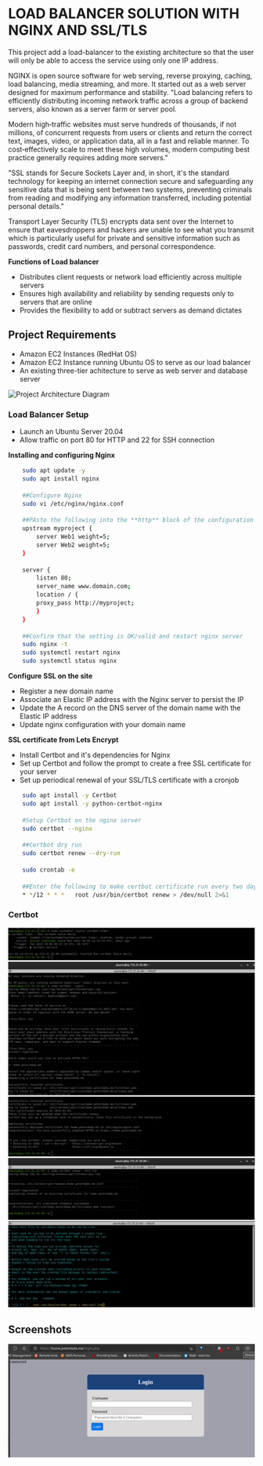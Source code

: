 
# LOAD BALANCER SOLUTION WITH NGINX AND SSL/TLS

This project add a load-balancer to the existing architecture so that the user will only be able to access the service using only one IP address. 

NGINX is open source software for web serving, reverse proxying, caching, load balancing, media streaming, and more. It started out as a web server designed for maximum performance and stability.
"Load balancing refers to efficiently distributing incoming network traffic across a group of backend servers, also known as a server farm or server pool.

Modern high‑traffic websites must serve hundreds of thousands, if not millions, of concurrent requests from users or clients and return the correct text, images, video, or application data, all in a fast and reliable manner. To cost‑effectively scale to meet these high volumes, modern computing best practice generally requires adding more servers."

"SSL stands for Secure Sockets Layer and, in short, it's the standard technology for keeping an internet connection secure and safeguarding any sensitive data that is being sent between two systems, preventing criminals from reading and modifying any information transferred, including potential personal details."

Transport Layer Security (TLS) encrypts data sent over the Internet to ensure that eavesdroppers and hackers are unable to see what you transmit which is particularly useful for private and sensitive information such as passwords, credit card numbers, and personal correspondence. 

**Functions of Load balancer**
- Distributes client requests or network load efficiently across multiple servers
- Ensures high availability and reliability by sending requests only to servers that are online
- Provides the flexibility to add or subtract servers as demand dictates


## Project Requirements
- Amazon EC2 Instances (RedHat OS)
- Amazon EC2 Instance running Ubuntu OS to serve as our load balancer
- An existing three-tier achitecture to serve as web server and database server


![Project Architecture Diagram](https://darey.io/wp-content/uploads/2021/07/nginx_lb.png)

### Load Balancer Setup
- Launch an Ubuntu Server 20.04
- Allow traffic on port 80 for HTTP and 22 for SSH connection 

**Installing and configuring Nginx**

```bash
    sudo apt update -y
    sudo apt install nginx

    ##Configure Nginx
    sudo vi /etc/nginx/nginx.conf

    ##PAste the following into the **http** block of the configuration
    upstream myproject {
        server Web1 weight=5;
        server Web2 weight=5;
    }

    server {
        listen 80;
        server_name www.domain.com;
        location / {
        proxy_pass http://myproject;
        }
    }

    ##Confirm that the setting is OK/valid and restart nginx server
    sudo nginx -t
    sudo systemctl restart nginx
    sudo systemctl status nginx
```

**Configure SSL on the site**
- Register a new domain name 
- Associate an Elastic IP address with the Nginx server to persist the IP
- Update the A record on the DNS server of the domain name with the Elastic IP address
- Update nginx configuration with your domain name


**SSL certificate from Lets Encrypt**
- Install Certbot and it's dependencies for Nginx
- Set up Certbot and follow the prompt to create a free SSL certificate for your server
- Set up periodical renewal of your SSL/TLS certificate with a cronjob

```bash
    sudo apt install -y Certbot
    sudo apt install -y python-certbot-nginx

    #Setup Certbot on the nginx server
    sudo certbot --nginx

    ##Certbot dry run
    sudo certbot renew --dry-run

    sudo crontab -e

    ##Enter the following to make certbot certificate run every two days to renew the certificate
    * */12 * * *   root /usr/bin/certbot renew > /dev/null 2>&1
```
### Certbot
![Cerbot](https://github.com/scholarship-task/tooling/blob/master/project-10/screenshots/project10-certbot-status.png)
![Cerbot](https://github.com/scholarship-task/tooling/blob/master/project-10/screenshots/project10-certbot.png)
![Cerbot](https://github.com/scholarship-task/tooling/blob/master/project-10/screenshots/project10-certbot2.png)
![Cerbot](https://github.com/scholarship-task/tooling/blob/master/project-10/screenshots/project10-certbot-dry-run.png)
![Cronjob](https://github.com/scholarship-task/tooling/blob/master/project-10/screenshots/project10-cronjob.png)


## Screenshots
![App Screenshots](https://github.com/scholarship-task/tooling/blob/master/project-10/screenshots/project10-app-ui.png)


